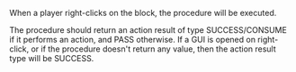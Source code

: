 When a player right-clicks on the block, the procedure will be executed.

The procedure should return an action result of type SUCCESS/CONSUME if it performs an action, and PASS otherwise. If a GUI is opened on right-click, or if the procedure doesn't return any value, then the action result type will be SUCCESS.